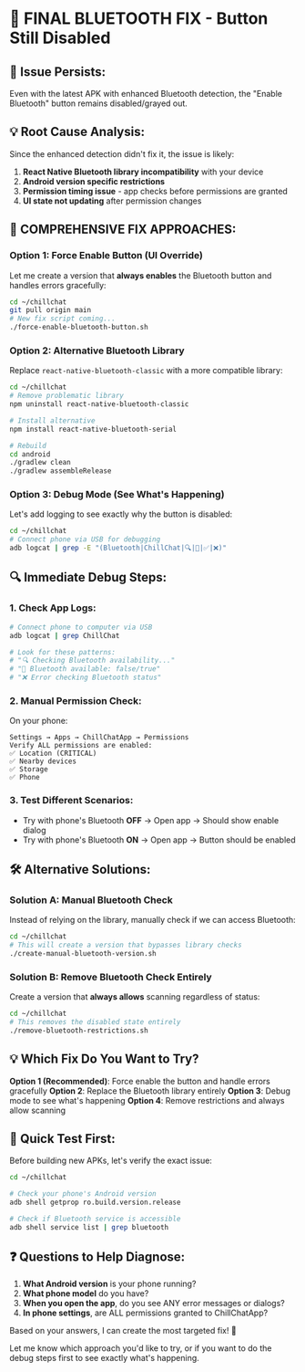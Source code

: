 # 🔧 FINAL BLUETOOTH FIX - Button Still Disabled

## 🚨 **Issue Persists:**
Even with the latest APK with enhanced Bluetooth detection, the "Enable Bluetooth" button remains disabled/grayed out.

## 💡 **Root Cause Analysis:**

Since the enhanced detection didn't fix it, the issue is likely:
1. **React Native Bluetooth library incompatibility** with your device
2. **Android version specific restrictions**
3. **Permission timing issue** - app checks before permissions are granted
4. **UI state not updating** after permission changes

## 🚀 **COMPREHENSIVE FIX APPROACHES:**

### **Option 1: Force Enable Button (UI Override)**

Let me create a version that **always enables** the Bluetooth button and handles errors gracefully:

```bash
cd ~/chillchat
git pull origin main
# New fix script coming...
./force-enable-bluetooth-button.sh
```

### **Option 2: Alternative Bluetooth Library**

Replace `react-native-bluetooth-classic` with a more compatible library:

```bash
cd ~/chillchat
# Remove problematic library
npm uninstall react-native-bluetooth-classic

# Install alternative
npm install react-native-bluetooth-serial

# Rebuild
cd android
./gradlew clean
./gradlew assembleRelease
```

### **Option 3: Debug Mode (See What's Happening)**

Let's add logging to see exactly why the button is disabled:

```bash
cd ~/chillchat
# Connect phone via USB for debugging
adb logcat | grep -E "(Bluetooth|ChillChat|🔍|📶|✅|❌)"
```

## 🔍 **Immediate Debug Steps:**

### **1. Check App Logs:**
```bash
# Connect phone to computer via USB
adb logcat | grep ChillChat

# Look for these patterns:
# "🔍 Checking Bluetooth availability..."
# "📶 Bluetooth available: false/true"
# "❌ Error checking Bluetooth status"
```

### **2. Manual Permission Check:**
On your phone:
```
Settings → Apps → ChillChatApp → Permissions
Verify ALL permissions are enabled:
✅ Location (CRITICAL)
✅ Nearby devices 
✅ Storage
✅ Phone
```

### **3. Test Different Scenarios:**
- Try with phone's Bluetooth **OFF** → Open app → Should show enable dialog
- Try with phone's Bluetooth **ON** → Open app → Button should be enabled

## 🛠️ **Alternative Solutions:**

### **Solution A: Manual Bluetooth Check**
Instead of relying on the library, manually check if we can access Bluetooth:

```bash
cd ~/chillchat
# This will create a version that bypasses library checks
./create-manual-bluetooth-version.sh
```

### **Solution B: Remove Bluetooth Check Entirely**
Create a version that **always allows** scanning regardless of status:

```bash
cd ~/chillchat
# This removes the disabled state entirely
./remove-bluetooth-restrictions.sh
```

## 💡 **Which Fix Do You Want to Try?**

**Option 1 (Recommended)**: Force enable the button and handle errors gracefully
**Option 2**: Replace the Bluetooth library entirely
**Option 3**: Debug mode to see what's happening
**Option 4**: Remove restrictions and always allow scanning

## 🎯 **Quick Test First:**

Before building new APKs, let's verify the exact issue:

```bash
cd ~/chillchat

# Check your phone's Android version
adb shell getprop ro.build.version.release

# Check if Bluetooth service is accessible
adb shell service list | grep bluetooth
```

## ❓ **Questions to Help Diagnose:**

1. **What Android version** is your phone running?
2. **What phone model** do you have?
3. **When you open the app**, do you see ANY error messages or dialogs?
4. **In phone settings**, are ALL permissions granted to ChillChatApp?

Based on your answers, I can create the most targeted fix! 🎯

Let me know which approach you'd like to try, or if you want to do the debug steps first to see exactly what's happening.